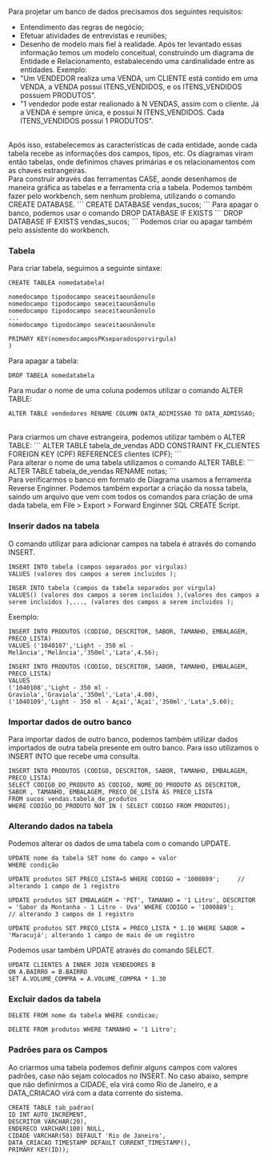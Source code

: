Para projetar um banco de dados precisamos dos seguintes requisitos:
- Entendimento das regras de negócio;
- Efetuar atividades de entrevistas e reuniões;
- Desenho de modelo mais fiel à realidade.
Após ter levantado essas informação temos um modelo conceitual, construindo um diagrama de Entidade e Relacionamento, estabalecendo uma cardinalidade entre as entidades. Exemplo:
- "Um VENDEDOR realiza uma VENDA, um CLIENTE está contido em uma VENDA, a VENDA possuí ITENS_VENDIDOS, e os ITENS_VENDIDOS possuem PRODUTOS".
- "1 vendedor pode estar realionado à N VENDAS, assim com o cliente. Já a VENDA é sempre única, e possui N ITENS_VENDIDOS. Cada ITENS_VENDIDOS possuí 1 PRODUTOS".
<br>
Após isso, estabelecemos as características de cada entidade, aonde cada tabela recebe as informações dos campos, tipos, etc. Os diagramas viram então tabelas, onde definimos chaves primárias e os relacionamentos com as chaves estrangeiras.<br>
Para construir através das ferramentas CASE, aonde desenhamos de maneira gráfica as tabelas e a ferramenta cria a tabela. Podemos também fazer pelo workbench, sem nenhum problema, utilizando o comando CREATE DATABASE.
```
CREATE DATABASE vendas_sucos;
```
Para apagar o banco, podemos usar o comando DROP DATABASE IF EXISTS
```
DROP DATABASE IF EXISTS vendas_sucos;
```
Podemos criar ou apagar também pelo assistente do workbench.<br>

### Tabela
Para criar tabela, seguimos a seguinte sintaxe:
```
CREATE TABLEA nomedatabela(

nomedocampo tipodocampo seaceitaounãonulo
nomedocampo tipodocampo seaceitaounãonulo
nomedocampo tipodocampo seaceitaounãonulo
...
nomedocampo tipodocampo seaceitaounãonulo

PRIMARY KEY(nomesdocamposPKseparadosporvirgula)
)
```
Para apagar a tabela:
```
DROP TABELA nomedatabela
```
Para mudar o nome de uma coluna podemos utilizar o comando ALTER TABLE:
```
ALTER TABLE vendedores RENAME COLUMN DATA_ADIMISSAO TO DATA_ADMISSAO;
```
<br>
Para criarmos um chave estrangeira, podemos utilizar também o ALTER TABLE:
```
ALTER TABLE tabela_de_vendas ADD CONSTRAINT FK_CLIENTES FOREIGN KEY (CPF) REFERENCES clientes (CPF);
```
<br>
Para alterar o nome de uma tabela utilizamos o comando ALTER TABLE:
```
ALTER TABLE tabela_de_vendas RENAME notas;
```
<br>
Para verificarmos o banco em formato de Diagrama usamos a ferramenta Reverse Enginner. Podemos também exportar a criação da nossa tabela, saindo um arquivo que vem com todos os comandos para criação de uma dada tabela, em File > Export > Forward Enginner SQL CREATE Script.

### Inserir dados na tabela
O comando utilizar para adicionar campos na tabela é através do comando INSERT.
```
INSERT INTO tabela (campos separados por virgulas)
VALUES (valores dos campos a serem incluidos );
```
```
INSER INTO tabela (campos da tabela separados por virgula)
VALUES() (valores dos campos a serem incluidos ),(valores dos campos a serem incluidos ),..., (valores dos campos a serem incluidos );
```
Exemplo:
```
INSERT INTO PRODUTOS (CODIGO, DESCRITOR, SABOR, TAMANHO, EMBALAGEM, PRECO_LISTA)
VALUES ('1040107','Light - 350 ml - Melância','Melância','350ml','Lata',4.56);
```
```
INSERT INTO PRODUTOS (CODIGO, DESCRITOR, SABOR, TAMANHO, EMBALAGEM, PRECO_LISTA)
VALUES
('1040108','Light - 350 ml - Graviola','Graviola','350ml','Lata',4.00), 
('1040109','Light - 350 ml - Açaí','Açaí','350ml','Lata',5.60);
```

### Importar dados de outro banco
Para importar dados de outro banco, podemos também utilizar dados importados de outra tabela presente em outro banco. Para isso utilizamos o INSERT INTO que recebe uma consulta.
```
INSERT INTO PRODUTOS (CODIGO, DESCRITOR, SABOR, TAMANHO, EMBALAGEM, PRECO_LISTA)
SELECT CODIGO_DO_PRODUTO AS CODIGO, NOME_DO_PRODUTO AS DESCRITOR, SABOR , TAMANHO, EMBALAGEM, PRECO_DE_LISTA AS PRECO_LISTA
FROM sucos_vendas.tabela_de_produtos
WHERE CODIGO_DO_PRODUTO NOT IN ( SELECT CODIGO FROM PRODUTOS);
```

### Alterando dados na tabela
Podemos alterar os dados de uma tabela com o comando UPDATE.
```
UPDATE nome da tabela SET nome do campo = valor
WHERE condição
```
```
UPDATE produtos SET PRECO_LISTA=5 WHERE CODIGO = '1000889';     // alterando 1 campo de 1 registro

UPDATE produtos SET EMBALAGEM = 'PET', TAMANHO = '1 Litro', DESCRITOR = 'Sabor da Montanha - 1 Litro - Uva' WHERE CODIGO = '1000889';       // alterando 3 campos de 1 registro

UPDATE produtos SET PRECO_LISTA = PRECO_LISTA * 1.10 WHERE SABOR = 'Maracujá'; alterando 1 campo de mais de um registro
```

Podemos usar também UPDATE através do comando SELECT.
```
UPDATE CLIENTES A INNER JOIN VENDEDORES B
ON A.BAIRRO = B.BAIRRO
SET A.VOLUME_COMPRA = A.VOLUME_COMPRA * 1.30
```

### Excluir dados da tabela
```
DELETE FROM nome da tabela WHERE condicao;

DELETE FROM produtos WHERE TAMANHO = '1 Litro';
```

### Padrões para os Campos
Ao criarmos uma tabela podemos definir alguns campos com valores padrões, caso não sejam colocados no INSERT. No caso abaixo, sempre que não definirmos a CIDADE, ela virá como Rio de Janeiro, e a DATA_CRIACAO virá com a data corrente do sistema.
```
CREATE TABLE tab_padrao(
ID INT AUTO_INCREMENT,
DESCRITOR VARCHAR(20),
ENDERECO VARCHAR(100) NULL,
CIDADE VARCHAR(50) DEFAULT 'Rio de Janeiro',
DATA_CRIACAO TIMESTAMP DEFAULT CURRENT_TIMESTAMP(),
PRIMARY KEY(ID));
```